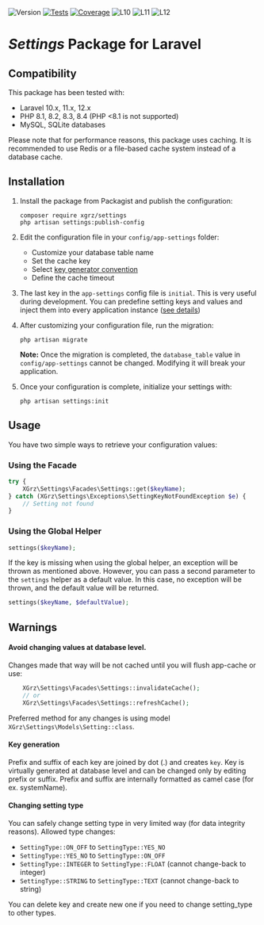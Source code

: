 ![Version](https://img.shields.io/github/v/tag/xgrz/settings?label=Release&color=stone&sort=semver)
[![Tests](https://github.com/xGrz/settings/actions/workflows/tests.yml/badge.svg?branch=main)](https://github.com/xGrz/settings/actions/workflows/tests.yml)
[![Coverage](https://github.com/xGrz/settings/actions/workflows/coverage.yml/badge.svg)](https://github.com/xGrz/settings/actions/workflows/coverage.yml)
![L10](https://img.shields.io/badge/Laravel-v10.x-blue)
![L11](https://img.shields.io/badge/Laravel-v11.x-blue)
![L12](https://img.shields.io/badge/Laravel-v12.x-blue)

# *Settings* Package for Laravel

## Compatibility

This package has been tested with:

- Laravel 10.x, 11.x, 12.x
- PHP 8.1, 8.2, 8.3, 8.4 (PHP <8.1 is not supported)
- MySQL, SQLite databases

Please note that for performance reasons, this package uses caching. It is recommended to use Redis or a file-based
cache system instead of a database cache.

## Installation

1. Install the package from Packagist and publish the configuration:
    ```
    composer require xgrz/settings
    php artisan settings:publish-config
    ```

2. Edit the configuration file in your `config/app-settings` folder:
    - Customize your database table name
    - Set the cache key
   - Select [key generator convention](docs/key_generator.md)
    - Define the cache timeout

3. The last key in the `app-settings` config file is `initial`. This is very useful during development. You can
   predefine setting keys and values and inject them into every application instance ([see details](docs/settings.md))

4. After customizing your configuration file, run the migration:
   ```
   php artisan migrate
   ```
   **Note:** Once the migration is completed, the `database_table` value in `config/app-settings` cannot be changed.
   Modifying it will break your application.

5. Once your configuration is complete, initialize your settings with:
   ```
   php artisan settings:init
   ```

## Usage

You have two simple ways to retrieve your configuration values:

### Using the Facade

```php
try {
    XGrz\Settings\Facades\Settings::get($keyName);
} catch (XGrz\Settings\Exceptions\SettingKeyNotFoundException $e) {
    // Setting not found
}
```  

### Using the Global Helper

```php
settings($keyName);
```

If the key is missing when using the global helper, an exception will be thrown as mentioned above. However, you can
pass a second parameter to the `settings` helper as a default value. In this case, no exception will be thrown, and the
default value will be returned.

```php
settings($keyName, $defaultValue);
```

## Warnings

#### Avoid changing values at database level.

Changes made that way will be not cached until you will flush app-cache or use:

```php
    XGrz\Settings\Facades\Settings::invalidateCache();
    // or 
    XGrz\Settings\Facades\Settings::refreshCache();
```

Preferred method for any changes is using model `XGrz\Settings\Models\Setting::class`.

#### Key generation

Prefix and suffix of each key are joined by dot (.) and creates `key`. Key is virtually generated at database level and
can be changed only by editing prefix or suffix.
Prefix and suffix are internally formatted as camel case (for ex. systemName).

#### Changing setting type

You can safely change setting type in very limited way (for data integrity reasons).
Allowed type changes:

- ```SettingType::ON_OFF``` to ```SettingType::YES_NO```
- ```SettingType::YES_NO``` to ```SettingType::ON_OFF```
- ```SettingType::INTEGER``` to ```SettingType::FLOAT``` (cannot change-back to integer)
- ```SettingType::STRING``` to ```SettingType::TEXT``` (cannot change-back to string)

You can delete key and create new one if you need to change setting_type to other types. 

